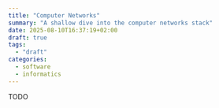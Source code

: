 ```yaml
---
title: "Computer Networks"
summary: "A shallow dive into the computer networks stack"
date: 2025-08-10T16:37:19+02:00
draft: true
tags:
  - "draft"
categories:
  - software
  - informatics
---
```


TODO
